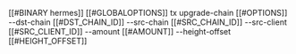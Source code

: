 [[#BINARY hermes]] [[#GLOBALOPTIONS]] tx upgrade-chain [[#OPTIONS]] --dst-chain [[#DST_CHAIN_ID]] --src-chain [[#SRC_CHAIN_ID]] --src-client [[#SRC_CLIENT_ID]] --amount [[#AMOUNT]] --height-offset [[#HEIGHT_OFFSET]]